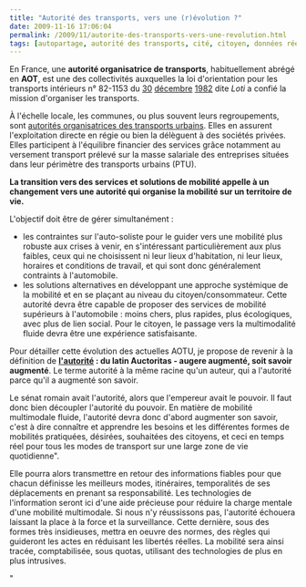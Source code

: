 ```yaml
---
title: "Autorité des transports, vers une (r)évolution ?"
date: 2009-11-16 17:06:04
permalink: /2009/11/autorite-des-transports-vers-une-revolution.html
tags: [autopartage, autorité des transports, cité, citoyen, données réelles, Infrastructure, internet, internet des objets, logistique, multimodes, partage de données, péage urbain, Plateforme d'idées, Précarité, qualité de l'air, roadpricing, Service de mobilité, TIC, Véhicule]
---
```


<p>En France, une <strong>autorité organisatrice de transports</strong>, habituellement abrégé en <strong>AOT</strong>, est une des collectivités auxquelles la loi d'orientation pour les transports intérieurs n° 82-1153 du <a href="http://www.typepad.com/wiki/30_decembre" title="30 décembre">30</a> <a href="http://www.typepad.com/wiki/Decembre" title="Décembre">décembre</a> <a href="http://www.typepad.com/wiki/1982" title="1982">1982</a> dite <em>Loti</em> a confié la mission d'organiser les transports.</p> <p>À l'échelle locale, les communes, ou plus souvent leurs regroupements, sont <a href="http://www.typepad.com/wiki/Autorite_organisatrice_de_transport_urbain" title="Autorité organisatrice de transport urbain">autorités organisatrices des transports urbains</a>. Elles en assurent l'exploitation directe en régie ou bien la délèguent à des sociétés privées. Elles participent à l'équilibre financier des services grâce notamment au versement transport prélevé sur la masse salariale des entreprises situées dans leur périmètre des transports urbains (PTU).</p> <p><strong>La transition vers des services et solutions de mobilité appelle à un changement vers une autorité qui organise la mobilité sur un territoire de vie.</strong> </p> <p></p>   <!--more-->  <p>L'objectif doit être de gérer simultanément :</p> <ul> <li> <div>les contraintes sur l'auto-soliste pour le guider vers une mobilité plus robuste aux crises à venir, en s'intéressant particulièrement aux plus faibles, ceux qui ne choisissent ni leur lieux d'habitation, ni leur lieux, horaires et conditions de travail, et qui sont donc généralement contraints à l'automobile.</div> <li> <div>les solutions alternatives en développant une approche systémique de la mobilité et en se plaçant au niveau du citoyen/consommateur. Cette autorité devra être capable de proposer des services de mobilité supérieurs à l'automobile : moins chers, plus rapides, plus écologiques, avec plus de lien social. Pour le citoyen, le passage vers la multimodalité fluide devra être une expérience satisfaisante. </div></li> </li> </ul> <span> <p>Pour détailler cette évolution des actuelles AOTU, je propose de revenir à la définition de <strong><a href="http://www.publicsenat.fr/vod/conversation-d-avenirs/l-autorite/56583" title="émission conversation d'avenir">l'autorité</a> : du latin Auctoritas - augere augmenté, soit savoir augmenté</strong>. Le terme autorité à la même racine qu'un auteur, qui a l'autorité parce qu'il a augmenté son savoir.</p> <p>Le sénat romain avait l'autorité, alors que l'empereur avait le pouvoir. Il faut donc bien découpler l'autorité du pouvoir. En matière de mobilité multimodale fluide, l'autorité devra donc d'abord augmenter son savoir, c'est à dire connaître et apprendre les besoins et les différentes formes de mobilités pratiquées, désirées, souhaitées des citoyens, et ceci en temps réel pour tous les modes de transport sur une large zone de vie quotidienne".</p> <p>Elle pourra alors transmettre en retour des informations fiables pour que chacun définisse les meilleurs modes, itinéraires, temporalités de ses déplacements en prenant sa responsabilité. Les technologies de l'information seront ici d'une aide précieuse pour réduire la charge mentale d'une mobilité multimodale. Si nous n'y réussissons pas, l'autorité échouera laissant la place à la force et la surveillance. Cette dernière, sous des formes très insidieuses, mettra en oeuvre des normes, des règles qui guideront les actes en réduisant les libertés réelles. La mobilité sera ainsi tracée, comptabilisée, sous quotas, utilisant des technologies de plus en plus intrusives. <br /></p></span>"
